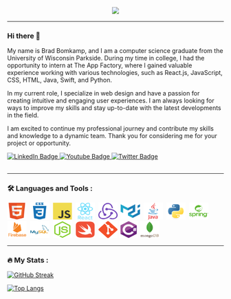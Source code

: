 
<div id="header" align="center">
  <img src="https://i.ibb.co/tYzsQft/Blue-Purple-Simple-Minimalist-Linked-In-Career-Page-Banner.png" />
</div>



<hr />

### Hi there 👋

My name is Brad Bomkamp, and I am a computer science graduate from the University of Wisconsin Parkside. During my time in college, I had the opportunity to intern at The App Factory, where I gained valuable experience working with various technologies, such as React.js, JavaScript, CSS, HTML, Java, Swift, and Python.


In my current role, I specialize in web design and have a passion for creating intuitive and engaging user experiences. I am always looking for ways to improve my skills and stay up-to-date with the latest developments in the field.


I am excited to continue my professional journey and contribute my skills and knowledge to a dynamic team. Thank you for considering me for your project or opportunity.

<div id="badges">
  <a href="https://www.linkedin.com/in/brad-bomkamp/">
    <img src="https://img.shields.io/badge/LinkedIn-blue?style=for-the-badge&logo=linkedin&logoColor=white" alt="LinkedIn Badge"/>
  </a>
  <a href="https://www.youtube.com/channel/UCzBNQiDIoXESAhQP-JKRdOA">
    <img src="https://img.shields.io/badge/YouTube-red?style=for-the-badge&logo=youtube&logoColor=white" alt="Youtube Badge"/>
  </a>
  <a href="https://twitter.com/BradBomkamp">
    <img src="https://img.shields.io/badge/Twitter-blue?style=for-the-badge&logo=twitter&logoColor=white" alt="Twitter Badge"/>
  </a>
</div>
<img src="https://komarev.com/ghpvc/?username=bbomkamp&style=flat-square&color=blue" alt=""/>
<hr />


### :hammer_and_wrench: Languages and Tools :

 <div>
  <img src="https://github.com/devicons/devicon/blob/master/icons/html5/html5-original.svg" title="HTML5" alt="HTML" width="45" height="40"/>&nbsp;
  <img src="https://github.com/devicons/devicon/blob/master/icons/css3/css3-plain-wordmark.svg"  title="CSS3" alt="CSS" width="45" height="40"/>&nbsp;
  <img src="https://github.com/devicons/devicon/blob/master/icons/javascript/javascript-original.svg" title="JavaScript" alt="JavaScript" width="45" height="40"/>&nbsp;
  <img src="https://github.com/devicons/devicon/blob/master/icons/react/react-original-wordmark.svg" title="React" alt="React" width="45" height="40"/>&nbsp;
  <img src="https://github.com/devicons/devicon/blob/master/icons/redux/redux-original.svg" title="Redux" alt="Redux " width="45" height="40"/>&nbsp;
   <img src="https://github.com/devicons/devicon/blob/master/icons/materialui/materialui-original.svg" title="Material UI" alt="Material UI" width="45" height="40"/>&nbsp;
  <img src="https://github.com/devicons/devicon/blob/master/icons/java/java-original-wordmark.svg" title="Java" alt="Java" width="45" height="40"/>&nbsp;
  <img src="https://github.com/devicons/devicon/blob/master/icons/python/python-original.svg" title="Gatsby"  alt="Gatsby" width="45" height="40"/>&nbsp;
  <img src="https://github.com/devicons/devicon/blob/master/icons/spring/spring-original-wordmark.svg" title="Spring" alt="Spring" width="45" height="40"/>&nbsp;
  <img src="https://github.com/devicons/devicon/blob/master/icons/firebase/firebase-plain-wordmark.svg" title="Firebase" alt="Firebase" width="45" height="40"/>&nbsp;
  <img src="https://github.com/devicons/devicon/blob/master/icons/mysql/mysql-original-wordmark.svg" title="MySQL"  alt="MySQL" width="45" height="40"/>&nbsp;
  <img src="https://github.com/devicons/devicon/blob/master/icons/nodejs/nodejs-original.svg" title="NodeJS" alt="NodeJS" width="45" height="40"/>&nbsp;
  <img src="https://github.com/devicons/devicon/blob/master/icons/swift/swift-original.svg" title="AWS" alt="AWS" width="45" height="40"/>&nbsp;
  <img src="https://github.com/devicons/devicon/blob/master/icons/git/git-original.svg" title="Git" **alt="Git" width="45" height="40"/>
  <img src="https://github.com/devicons/devicon/blob/master/icons/csharp/csharp-original.svg" title="Csharp" **alt="csharp" width="45" height="40"/>
  <img src="https://github.com/devicons/devicon/blob/master/icons/mongodb/mongodb-original-wordmark.svg" title="Mongo" **alt="mongo" width="45" height="40"/>
 <!--
  <img src="https://github.com/devicons/devicon/blob/master/icons/typescript/typescript-original.svg" title="Typescript" **alt="ts" width="45" height="40"/>
-->
</div>
<hr />

### :fire: My Stats :
[![GitHub Streak](http://github-readme-streak-stats.herokuapp.com?user=bbomkamp&theme=dark&background=000000)](https://git.io/streak-stats)

[![Top Langs](https://github-readme-stats.vercel.app/api/top-langs/?username=bbomkamp)](https://github.com/anuraghazra/github-readme-stats)




<!--
**bbomkamp/bbomkamp** is a ✨ _special_ ✨ repository because its `README.md` (this file) appears on your GitHub profile.

Here are some ideas to get you started:

- 🔭 I’m currently working on ...
- 🌱 I’m currently learning ...
- 👯 I’m looking to collaborate on ...
- 🤔 I’m looking for help with ...
- 💬 Ask me about ...
- 📫 How to reach me: ...
- 😄 Pronouns: ...
- ⚡ Fun fact: ...
-->
